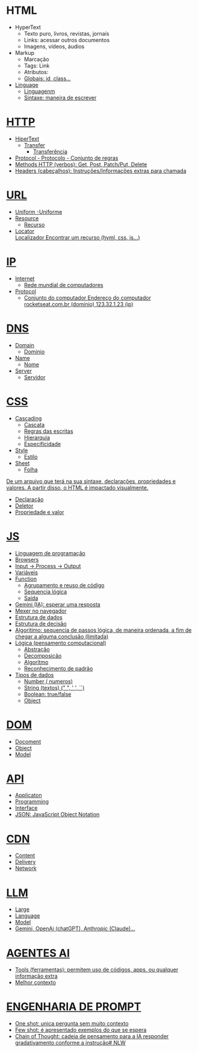 # HTML

- HyperText
    - Texto puro, livros, revistas, jornais
    - Links: acessar outros documentos
    - Imagens, vídeos, áudios
- Markup
    - Marcação
    - Tags: <a> Link </a>
    - Atributos: <a href="https://rocketseat.com.br">
    - Globais: id, class...
- Linguage
    - Linguagenm
    - Sintaxe: maneira de escrever

# HTTP

- HiperText
    - Transfer
        - Transferência
- Protocol
        - Protocolo
        - Conjunto de regras
- Methods HTTP (verbos): Get, Post, Patch/Put, Delete
- Headers (cabeçalhos): Instruções/Informações extras para chamada

# URL

- Uniform
    -Uniforme
- Resource
    - Recurso
- Locator  
    Localizador
Encontrar um recurso (hyml, css, js...)

# IP

- Internet
    - Rede mundial de computadores
- Protocol
    - Conjunto do computador
Endereço do computador
rocketseat.com.br (domínio)
123.32.1.23 (ip)

# DNS

- Domain
    - Domínio
- Name
    - Nome
- Server
    - Servidor
# CSS

- Cascading
    - Cascata
    - Regras das escritas
    - Hierarquia
    - Especificidade
- Style
    - Estilo
- Sheet
    - Folha

De um arquivo que terá na sua sintaxe, declarações, propriedades e valores.
A partir disso, o HTML é impactado visualmente.

- Declaração
- Deletor
- Propriedade e valor

# JS
- Linguagem de programação
- Browsers
- Input -> Process -> Output
- Variáveis
- Function
    - Agrupamento e reuso de código
    - Sequencia lógica
    - Saída
- Gemini (IA): esperar uma resposta
- Mexer no navegador 
- Estrutura de dados
- Estrutura de decisão
- Algoritimo: sequencia de passos lógica, de maneira ordenada, a fim de chegar a alguma conclusão (limitada)
- Lógica (pensamento computacional)
    - Abstração
    - Decomposição
    - Algoritmo
    - Reconhecimento de padrão
- Tipos de dados
    - Number ( numeros)
    - String (textos) (" ", ' ', ``)
    - Boolean: true/false
    - Object
# DOM

- Docoment
- Object
- Model

# API

- Applicaton
- Programming
- Interface
- JSON: JavaScript Object Notation

# CDN

- Content
- Delivery
- Network

# LLM

- Large
- Language
- Model
- Gemini, OpenAi (chatGPT), Anthropic (Claude)...

# AGENTES AI

- Tools (ferramentas): permitem uso de códigos, apps, ou qualquer informação extra
- Melhor contexto

# ENGENHARIA DE PROMPT

- One shot: unica pergunta sem muito contexto
- Few shot: é apresentado exemplos do que se espera
- Chain of Thought: cadeia de pensamento para a IA responder gradativamento conforme a instrução# NLW
